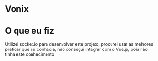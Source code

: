 # Vonix

# O que eu fiz

Utilizei socket.io para desenvolver este projeto, procurei usar as melhores praticar que eu conhecia, não consegui integrar com o Vue.js, pois não tinha este conhecimento
